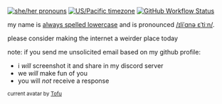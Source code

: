 [![she/her pronouns](https://img.shields.io/badge/pronouns-xie%2Fxer-orange)](https://pronoun.is/xie?or=she)
[![US/Pacific timezone](https://img.shields.io/badge/timezone-US%2FPacific-informational)](https://www.timeanddate.com/worldclock/usa/seattle)
[![GitHub Workflow Status](https://img.shields.io/github/workflow/status/iliana/iliana/Continuous%20Integration)](https://github.com/iliana/iliana/actions?query=workflow%3A%22Continuous+Integration%22)

my name is [always spelled lowercase](https://linuxwit.ch/lowercase/) and is pronounced [/ɪliˈɑnə ɛˈtiːn/](https://linuxwit.ch/assets/etaoin.flac).

please consider making the internet a weirder place today

note: if you send me unsolicited email based on my github profile:
* i *will* screenshot it and share in my discord server
* we *will* make fun of you
* you will *not* receive a response

<sub>
  
  current avatar by [Tofu](https://twitter.com/Tofu_Rabbit)
</sub>

